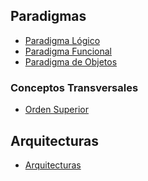 Paradigmas
----------

-   [Paradigma Lógico](paradigma-logico.md)
-   [Paradigma Funcional](paradigma-funcional.md)
-   [Paradigma de Objetos](paradigma-de-objetos.md)

### Conceptos Transversales

-   [Orden Superior](orden-superior.md)

Arquitecturas
-------------

-   [Arquitecturas](arquitecturas.md)

